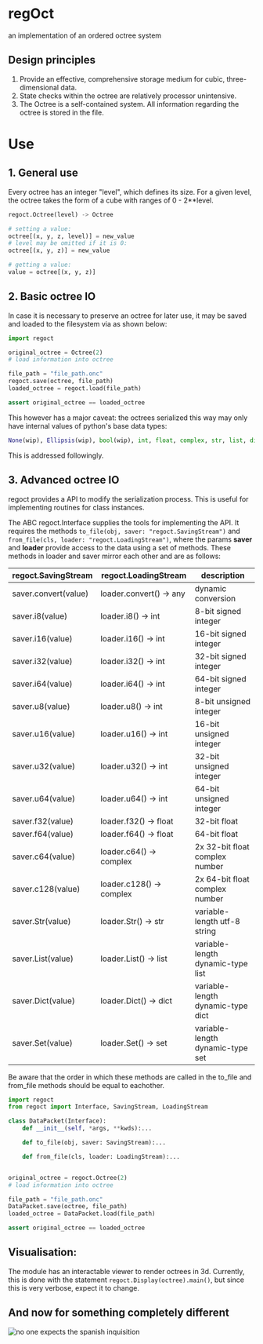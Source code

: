 # regOct
an implementation of an ordered octree system

## Design principles
1. Provide an effective, comprehensive storage medium for cubic, three-dimensional data.
2. State checks within the octree are relatively processor unintensive.
3. The Octree is a self-contained system. All information regarding the octree is stored in the file.



# Use
## 1. General use
Every octree has an integer "level", which defines its size. For a given level, the octree takes the form of a cube with ranges of 0 - 2**level.
```python 
regoct.Octree(level) -> Octree

# setting a value:
octree[(x, y, z, level)] = new_value
# level may be omitted if it is 0:
octree[(x, y, z)] = new_value

# getting a value:
value = octree[(x, y, z)]
```

## 2. Basic octree IO
In case it is necessary to preserve an octree for later use, it may be saved and loaded to the filesystem via as shown below:
```python
import regoct

original_octree = Octree(2)
# load information into octree

file_path = "file_path.onc"
regoct.save(octree, file_path)
loaded_octree = regoct.load(file_path)

assert original_octree == loaded_octree
```
This however has a major caveat: the octrees serialized this way may only have internal values of python's base data types:
```python
None(wip), Ellipsis(wip), bool(wip), int, float, complex, str, list, dict, set 
```
This is addressed followingly.
## 3. Advanced octree IO

regoct provides a API to modify the serialization process. This is useful for implementing routines for class instances.

The ABC regoct.Interface supplies the tools for implementing the API. It requires the methods `to_file(obj, saver: "regoct.SavingStream")` and `from_file(cls, loader: "regoct.LoadingStream")`, where the params **saver** and **loader** provide access to the data using a set of methods. These methods in loader and saver mirror each other and are as follows:

| regoct.SavingStream | regoct.LoadingStream | description |
| ------------------- | -------------------- | ----------- |
| saver.convert(value) | loader.convert() -> any | dynamic conversion |
| saver.i8(value) | loader.i8() -> int | 8-bit signed integer |
| saver.i16(value) | loader.i16() -> int | 16-bit signed integer |
| saver.i32(value) | loader.i32() -> int | 32-bit signed integer |
| saver.i64(value) | loader.i64() -> int | 64-bit signed integer |
| saver.u8(value) | loader.u8() -> int | 8-bit unsigned integer | 
| saver.u16(value) | loader.u16() -> int | 16-bit unsigned integer |
| saver.u32(value) | loader.u32() -> int | 32-bit unsigned integer |
| saver.u64(value) | loader.u64() -> int | 64-bit unsigned integer |
| saver.f32(value) | loader.f32() -> float | 32-bit float |
| saver.f64(value) | loader.f64() -> float | 64-bit float |
| saver.c64(value) | loader.c64() -> complex | 2x 32-bit float complex number |
| saver.c128(value) | loader.c128() -> complex | 2x 64-bit float complex number |
| saver.Str(value) | loader.Str() -> str | variable-length utf-8 string |
| saver.List(value) | loader.List() -> list | variable-length dynamic-type list |
| saver.Dict(value) | loader.Dict() -> dict | variable-length dynamic-type dict | 
| saver.Set(value) | loader.Set() -> set | variable-length dynamic-type set |

Be aware that the order in which these methods are called in the to_file and from_file methods should be equal to eachother.

```python 
import regoct
from regoct import Interface, SavingStream, LoadingStream

class DataPacket(Interface):
    def __init__(self, *args, **kwds):...

    def to_file(obj, saver: SavingStream):...

    def from_file(cls, loader: LoadingStream):...


original_octree = regoct.Octree(2)
# load information into octree

file_path = "file_path.onc"
DataPacket.save(octree, file_path)
loaded_octree = DataPacket.load(file_path)

assert original_octree == loaded_octree
``` 

## Visualisation:
The module has an interactable viewer to render octrees in 3d. 
Currently, this is done with the statement `regoct.Display(octree).main()`, but since this is very verbose, expect it to change.


## And now for something completely different
![**no one expects the spanish inquisition**](https://static.wikia.nocookie.net/montypython/images/f/ff/Spanish_Inquisition.jpg/revision/latest?cb=20180629171423)
